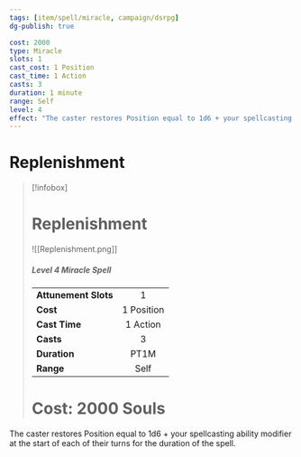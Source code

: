 ```yaml
---
tags: [item/spell/miracle, campaign/dsrpg]
dg-publish: true

cost: 2000
type: Miracle
slots: 1
cast_cost: 1 Position
cast_time: 1 Action
casts: 3
duration: 1 minute
range: Self
level: 4
effect: "The caster restores Position equal to 1d6 + your spellcasting ability modifier at the start of each of their turns for the duration of the spell."
---
```


# Replenishment

> [!infobox]
> # Replenishment
> ![[Replenishment.png]]
> ##### Level 4 Miracle Spell
> | | |
> | :-- | :-: |
> | **Attunement Slots** | 1 |
> | **Cost** | 1 Position |
> | **Cast Time** | 1 Action |
> | **Casts** | 3 |
> | **Duration** |  PT1M |
> | **Range** |  Self |
> # Cost: 2000 Souls

The caster restores Position equal to 1d6 + your spellcasting ability modifier at the start of each of their turns for the duration of the spell.
